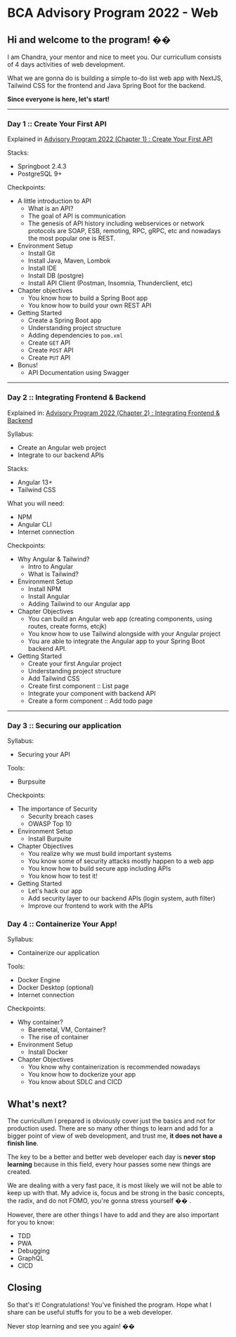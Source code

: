# BCA Advisory Program 2022 - Web

## Hi and welcome to the program! ��

I am Chandra, your mentor and nice to meet you. Our curricullum consists of 4 days activities of web development.

What we are gonna do is building a simple to-do list web app with NextJS, Tailwind CSS for the frontend and Java Spring Boot for the backend.

**Since everyone is here, let's start!**

---


### Day 1 :: Create Your First API

Explained in [Advisory Program 2022 (Chapter 1) : Create Your First API](https://chandrawijaya.me/blog/advisory-program-2022-chapter-1-create-your-first-api)

Stacks:

- Springboot 2.4.3
- PostgreSQL 9+

Checkpoints:

- A little introduction to API
  - What is an API?
  - The goal of API is communication
  - The genesis of API history including webservices or network protocols are SOAP, ESB, remoting, RPC, gRPC, etc and nowadays the most popular one is REST.
- Environment Setup
  - Install Git
  - Install Java, Maven, Lombok
  - Install IDE
  - Install DB (postgre)
  - Install API Client (Postman, Insomnia, Thunderclient, etc)
- Chapter objectives
  - You know how to build a Spring Boot app
  - You know how to build your own REST API
- Getting Started
  - Create a Spring Boot app
  - Understanding project structure
  - Adding dependencies to `pom.xml`
  - Create `GET` API
  - Create `POST` API
  - Create `PUT` API
- Bonus!
  - API Documentation using Swagger

---


### Day 2 :: Integrating Frontend & Backend

Explained in: [Advisory Program 2022 (Chapter 2) : Integrating Frontend & Backend](https://chandrawijaya.me/blog/advisory-program-2022-chapter-2-integrating-frontend-and-backend)

Syllabus:

- Create an Angular web project
- Integrate to our backend APIs

Stacks:

- Angular 13+
- Tailwind CSS


What you will need:

- NPM
- Angular CLI
- Internet connection

Checkpoints:

- Why Angular & Tailwind?
  - Intro to Angular
  - What is Tailwind?
- Environment Setup
  - Install NPM
  - Install Angular
  - Adding Tailwind to our Angular app
- Chapter Objectives
  - You can build an Angular web app (creating components, using routes, create forms, etcjk)
  - You know how to use Tailwind alongside with your Angular project
  - You are able to integrate the Angular app to your Spring Boot backend API.
- Getting Started
  - Create your first Angular project
  - Understanding project structure
  - Add Tailwind CSS
  - Create first component :: List page
  - Integrate your component with backend API
  - Create a form component :: Add todo page

---

### Day 3 :: Securing our application

Syllabus:

- Securing your API

Tools:

- Burpsuite

Checkpoints:

- The importance of Security
  - Security breach cases
  - OWASP Top 10
- Environment Setup
  - Install Burpuite
- Chapter Objectives
  - You realize why we must build important systems
  - You know some of security attacks mostly happen to a web app
  - You know how to build secure app including APIs
  - You know how to test it!
- Getting Started
  - Let's hack our app
  - Add security layer to our backend APIs (login system, auth filter)
  - Improve our frontend to work with the APIs

### Day 4 :: Containerize Your App!

Syllabus:

- Containerize our application

Tools:

- Docker Engine
- Docker Desktop (optional)
- Internet connection

Checkpoints:

- Why container?
  - Baremetal, VM, Container?
  - The rise of container
- Environment Setup
  - Install Docker
- Chapter Objectives
  - You know why containerization is recommended nowadays
  - You know how to dockerize your app
  - You know about SDLC and CICD


## What's next?

The curricullum I prepared is obviously cover just the basics and not for production used. There are so many other things to learn and add for a bigger point of view of web development, and trust me, **it does not have a finish line**.

The key to be a better and better web developer each day is **never stop learning** because in this field, every hour passes some new things are created. 

We are dealing with a very fast pace, it is most likely we will not be able to keep up with that. My advice is, focus and be strong in the basic concepts, the radix, and do not FOMO, you're gonna stress yourself �� .

However, there are other things I have to add and they are also important for you to know:

- TDD
- PWA
- Debugging
- GraphQL
- CICD

## Closing

So that's it! Congratulations! You've finished the program. Hope what I share can be useful stuffs for you to be a web developer.

Never stop learning and see you again! ��